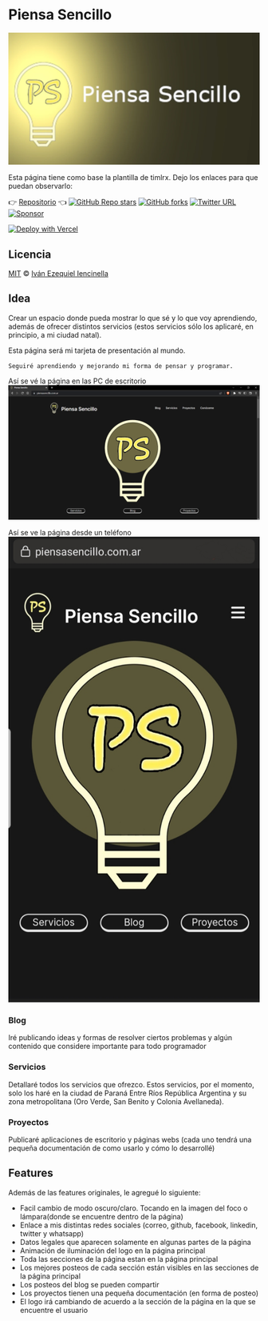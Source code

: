 # Piensa Sencillo

![blog-banner](/public/static/gallery/banner.webp)

Esta página tiene como base la plantilla de timlrx. Dejo los enlaces para que puedan observarlo:

:point_right: [Repositorio](https://tailwind-nextjs-starter-blog.vercel.app/) :point_left:
[![GitHub Repo stars](https://img.shields.io/github/stars/timlrx/tailwind-nextjs-starter-blog?style=social)](https://GitHub.com/timlrx/tailwind-nextjs-starter-blog/stargazers/)
[![GitHub forks](https://img.shields.io/github/forks/timlrx/tailwind-nextjs-starter-blog?style=social)](https://GitHub.com/timlrx/tailwind-nextjs-starter-blog/network/)
[![Twitter URL](https://img.shields.io/twitter/url?style=social&url=https%3A%2F%2Ftwitter.com%2Ftimlrxx)](https://twitter.com/timlrxx)
[![Sponsor](https://img.shields.io/static/v1?label=Sponsor&message=%E2%9D%A4&logo=GitHub&link=https://github.com/sponsors/timlrx)](https://github.com/sponsors/timlrx)

[![Deploy with Vercel](https://vercel.com/button)](https://vercel.com/new/git/external?repository-url=https://github.com/timlrx/tailwind-nextjs-starter-blog)

## Licencia

[MIT](https://github.com/iiencinella/blog-piensaSencillo/blob/master/LICENSE) © [Iván Ezequiel Iencinella](https://www.piensasencillo.com.ar)

## Idea

Crear un espacio donde pueda mostrar lo que sé y lo que voy aprendiendo, además de ofrecer distintos servicios (estos servicios sólo los aplicaré, en principio, a mi ciudad natal).

Esta página será mi tarjeta de presentación al mundo.

```text
Seguiré aprendiendo y mejorando mi forma de pensar y programar.
```

Así se vé la página en las PC de escritorio
![screenshot-desktop](/public/static/gallery/screenshot/screenshot-desktop.webp)

Así se ve la página desde un teléfono
![screenshot-desktop](/public/static/gallery/screenshot/screenshot-mobile.webp)

### Blog

Iré publicando ideas y formas de resolver ciertos problemas y algún contenido que considere importante para todo programador

### Servicios

Detallaré todos los servicios que ofrezco. Estos servicios, por el momento, solo los haré en la ciudad de Paraná Entre Ríos República Argentina y su zona metropolitana (Oro Verde, San Benito y Colonia Avellaneda).

### Proyectos

Publicaré aplicaciones de escritorio y páginas webs (cada uno tendrá una pequeña documentación de como usarlo y cómo lo desarrollé)

## Features

Además de las features originales, le agregué lo siguiente:

- Facil cambio de modo oscuro/claro. Tocando en la imagen del foco o lámpara(donde se encuentre dentro de la página)
- Enlace a mis distintas redes sociales (correo, github, facebook, linkedin, twitter y whatsapp)
- Datos legales que aparecen solamente en algunas partes de la página
- Animación de iluminación del logo en la página principal
- Toda las secciones de la página estan en la página principal
- Los mejores posteos de cada sección están visibles en las secciones de la página principal
- Los posteos del blog se pueden compartir
- Los proyectos tienen una pequeña documentación (en forma de posteo)
- El logo irá cambiando de acuerdo a la sección de la página en la que se encuentre el usuario
